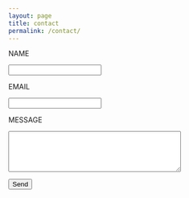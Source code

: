 ```yaml
---
layout: page
title: contact
permalink: /contact/
---
```


<div id='contact'>
    <form method="post" action="https://formspree.io/f/xeqvqdze">
        <!-- required text input -->
        <p>NAME</p>
        <input id="name" type="text" name="name" required>
        <!-- required email input -->
        <p>EMAIL</p>
        <input id="email" type="email" name="email" required>
        <!-- text field with placeholder text -->
        <p>MESSAGE</p>
        <textarea id="message" name="message" cols="40" rows="5"></textarea>
        <p><input type="submit" value="Send"></p>
    </form>
</div>
